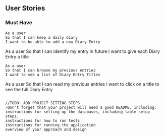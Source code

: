 ## User Stories
### Must Have
```
As a user
So that I can keep a daily diary
I want to be able to add a new Diary Entry
```
As a user
So that I can identify my entry in future
I want to give each Diary Entry a title
```
As a user
So that I can browse my previous entries
I want to see a list of Diary Entry Titles
```
As a user
So that I can read my previous entries
I want to click on a title to see the full Diary Entry
```

//TODO: ADD PROJECT SETTING STEPS 
-Don't forget that your project will need a good README, including:
instructions for setting up the databases, including table setup steps.
instructions for how to run tests
instructions for running the application
overview of your approach and design
